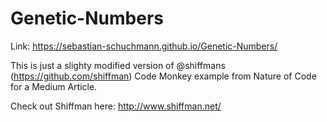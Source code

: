# Genetic-Numbers
Link: https://sebastian-schuchmann.github.io/Genetic-Numbers/

This is just a slighty modified version of @shiffmans (https://github.com/shiffman) Code Monkey example from Nature of Code for a Medium Article.

Check out Shiffman here: http://www.shiffman.net/


